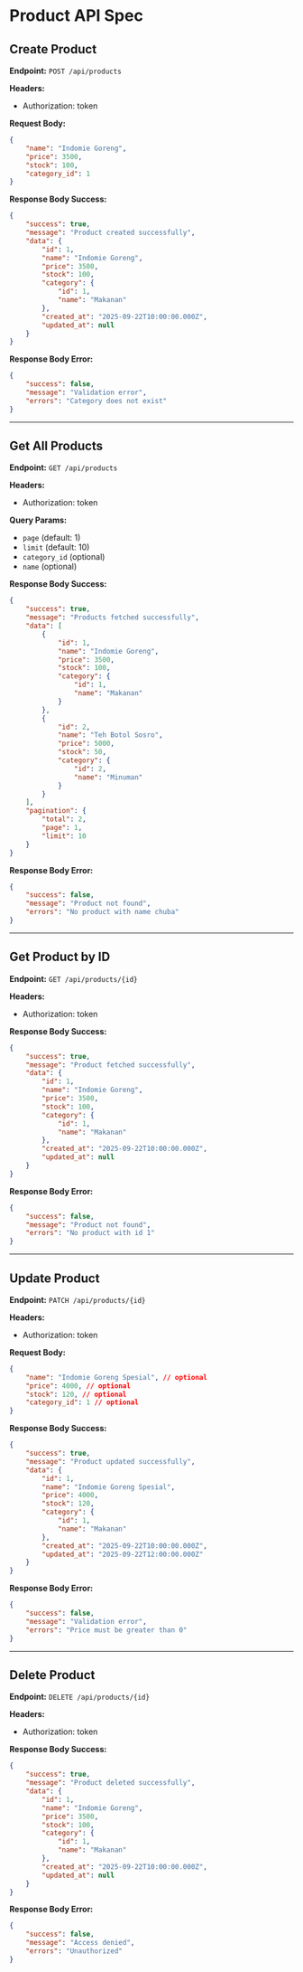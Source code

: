 # Product API Spec

## Create Product

**Endpoint:** `POST /api/products`

**Headers:**
- Authorization: token

**Request Body:**
```json
{
    "name": "Indomie Goreng",
    "price": 3500,
    "stock": 100,
    "category_id": 1
}
```

**Response Body Success:**
```json
{
    "success": true,
    "message": "Product created successfully",
    "data": {
        "id": 1,
        "name": "Indomie Goreng",
        "price": 3500,
        "stock": 100,
        "category": {
            "id": 1,
            "name": "Makanan"
        },
        "created_at": "2025-09-22T10:00:00.000Z",
        "updated_at": null
    }
}
```

**Response Body Error:**
```json
{
    "success": false,
    "message": "Validation error",
    "errors": "Category does not exist"
}
```

---

## Get All Products

**Endpoint:** `GET /api/products`

**Headers:**
- Authorization: token

**Query Params:**
- `page` (default: 1)
- `limit` (default: 10)
- `category_id` (optional)
- `name` (optional)

**Response Body Success:**
```json
{
    "success": true,
    "message": "Products fetched successfully",
    "data": [
        {
            "id": 1,
            "name": "Indomie Goreng",
            "price": 3500,
            "stock": 100,
            "category": {
                "id": 1,
                "name": "Makanan"
            }
        },
        {
            "id": 2,
            "name": "Teh Botol Sosro",
            "price": 5000,
            "stock": 50,
            "category": {
                "id": 2,
                "name": "Minuman"
            }
        }
    ],
    "pagination": {
        "total": 2,
        "page": 1,
        "limit": 10
    }
}
```

**Response Body Error:**
```json
{
    "success": false,
    "message": "Product not found",
    "errors": "No product with name chuba"
}
```

---

## Get Product by ID

**Endpoint:** `GET /api/products/{id}`

**Headers:**
- Authorization: token

**Response Body Success:**
```json
{
    "success": true,
    "message": "Product fetched successfully",
    "data": {
        "id": 1,
        "name": "Indomie Goreng",
        "price": 3500,
        "stock": 100,
        "category": {
            "id": 1,
            "name": "Makanan"
        },
        "created_at": "2025-09-22T10:00:00.000Z",
        "updated_at": null
    }
}
```

**Response Body Error:**
```json
{
    "success": false,
    "message": "Product not found",
    "errors": "No product with id 1"
}
```

---

## Update Product

**Endpoint:** `PATCH /api/products/{id}`

**Headers:**
- Authorization: token

**Request Body:**
```json
{
    "name": "Indomie Goreng Spesial", // optional
    "price": 4000, // optional
    "stock": 120, // optional
    "category_id": 1 // optional
}
```

**Response Body Success:**
```json
{
    "success": true,
    "message": "Product updated successfully",
    "data": {
        "id": 1,
        "name": "Indomie Goreng Spesial",
        "price": 4000,
        "stock": 120,
        "category": {
            "id": 1,
            "name": "Makanan"
        },
        "created_at": "2025-09-22T10:00:00.000Z",
        "updated_at": "2025-09-22T12:00:00.000Z"
    }
}
```

**Response Body Error:**
```json
{
    "success": false,
    "message": "Validation error",
    "errors": "Price must be greater than 0"
}
```

---

## Delete Product

**Endpoint:** `DELETE /api/products/{id}`

**Headers:**
- Authorization: token

**Response Body Success:**
```json
{
    "success": true,
    "message": "Product deleted successfully",
    "data": {
        "id": 1,
        "name": "Indomie Goreng",
        "price": 3500,
        "stock": 100,
        "category": {
            "id": 1,
            "name": "Makanan"
        },
        "created_at": "2025-09-22T10:00:00.000Z",
        "updated_at": null
    }
}
```

**Response Body Error:**
```json
{
    "success": false,
    "message": "Access denied",
    "errors": "Unauthorized"
}
```
